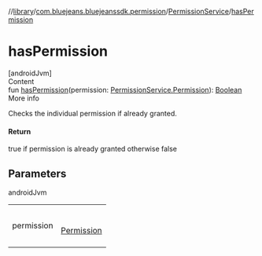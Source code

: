 //[library](../../../index.md)/[com.bluejeans.bluejeanssdk.permission](../index.md)/[PermissionService](index.md)/[hasPermission](has-permission.md)



# hasPermission  
[androidJvm]  
Content  
fun [hasPermission](has-permission.md)(permission: [PermissionService.Permission](-permission/index.md)): [Boolean](https://kotlinlang.org/api/latest/jvm/stdlib/kotlin/-boolean/index.html)  
More info  


Checks the individual permission if already granted.



#### Return  


true if permission is already granted otherwise false



## Parameters  
  
androidJvm  
  
| | |
|---|---|
| <a name="com.bluejeans.bluejeanssdk.permission/PermissionService/hasPermission/#com.bluejeans.bluejeanssdk.permission.PermissionService.Permission/PointingToDeclaration/"></a>permission| <a name="com.bluejeans.bluejeanssdk.permission/PermissionService/hasPermission/#com.bluejeans.bluejeanssdk.permission.PermissionService.Permission/PointingToDeclaration/"></a><br><br>[Permission](-permission/index.md)<br><br>|
  
  



